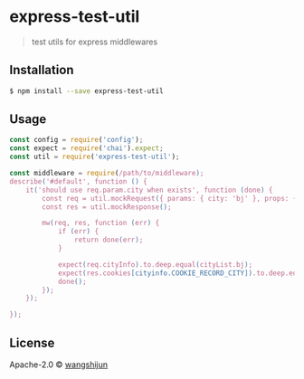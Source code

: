 # express-test-util
> test utils for express middlewares

## Installation

```sh
$ npm install --save express-test-util
```

## Usage

```js
const config = require('config');
const expect = require('chai').expect;
const util = require('express-test-util');

const middleware = require(/path/to/middleware);
describe('#default', function () {
    it('should use req.param.city when exists', function (done) {
        const req = util.mockRequest({ params: { city: 'bj' }, props: { cityList } });
        const res = util.mockResponse();

        mw(req, res, function (err) {
            if (err) {
                return done(err);
            }

            expect(req.cityInfo).to.deep.equal(cityList.bj);
            expect(res.cookies[cityinfo.COOKIE_RECORD_CITY]).to.deep.equal({ value: 'bj', options: config.cookie });
            done();
        });
    });

});
```
## License

Apache-2.0 © [wangshijun](wangshijun@renrenche.com)

